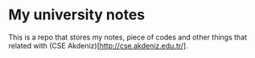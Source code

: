 # My university notes
This is a repo that stores my notes, piece of codes and other things that related with (CSE Akdeniz)[http://cse.akdeniz.edu.tr/].
